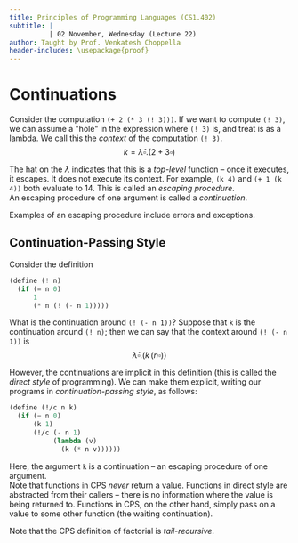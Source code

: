 ```yaml
---
title: Principles of Programming Languages (CS1.402)
subtitle: |
          | 02 November, Wednesday (Lecture 22)
author: Taught by Prof. Venkatesh Choppella
header-includes: \usepackage{proof}
---
```


# Continuations
Consider the computation `(+ 2 (* 3 (! 3)))`. If we want to compute `(! 3)`, we can assume a "hole" in the expression where `(! 3)` is, and treat is as a lambda. We call this the *context* of the computation `(! 3)`.
$$k = \hat{\lambda} \square . (2 + 3\square)$$

The hat on the $\lambda$ indicates that this is a *top-level* function – once it executes, it escapes. It does not execute its context. For example, `(k 4)` and `(+ 1 (k 4))` both evaluate to 14. This is called an *escaping procedure*.  
An escaping procedure of one argument is called a *continuation*.

Examples of an escaping procedure include errors and exceptions.

## Continuation-Passing Style
Consider the definition
```scheme
(define (! n)
  (if (= n 0)
      1
      (* n (! (- n 1)))))
```
What is the continuation around `(! (- n 1))`? Suppose that `k` is the continuation around `(! n)`; then we can say that the context around `(! (- n 1))` is
$$\hat\lambda\square.(k \, (n\square))$$

However, the continuations are implicit in this definition (this is called the *direct style* of programming). We can make them explicit, writing our programs in *continuation-passing style*, as follows:
```scheme
(define (!/c n k)
  (if (= n 0)
      (k 1)
      (!/c (- n 1)
           (lambda (v)
             (k (* n v))))))
```
Here, the argument `k` is a continuation – an escaping procedure of one argument.  
Note that functions in CPS *never* return a value. Functions in direct style are abstracted from their callers – there is no information where the value is being returned to. Functions in CPS, on the other hand, simply pass on a value to some other function (the waiting continuation).

Note that the CPS definition of factorial is *tail-recursive*.